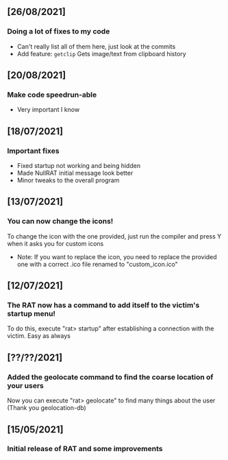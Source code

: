 ## [26/08/2021]
### Doing a lot of fixes to my code
- Can't really list all of them here, just look at the commits
- Add feature: `getclip` Gets image/text from  clipboard history

## [20/08/2021]
### Make code speedrun-able
- Very important I know

## [18/07/2021]
### Important fixes
- Fixed startup not working and being hidden
- Made NullRAT initial message look better
- Minor tweaks to the overall program

## [13/07/2021]
### You can now change the icons!
To change the icon with the one provided, just run the compiler and press Y when it asks you for custom icons
- Note: If you want to replace the icon, you need to replace the provided one with a correct .ico file renamed to "custom_icon.ico"

## [12/07/2021]
### The RAT now has a command to add itself to the victim's startup menu!
To do this, execute "rat> startup" after establishing a connection with the victim. Easy as always

## [??/??/2021]
### Added the geolocate command to find the coarse location of your users
Now you can execute "rat> geolocate" to find many things about the user (Thank you geolocation-db)

## [15/05/2021]
### Initial release of RAT and some improvements
